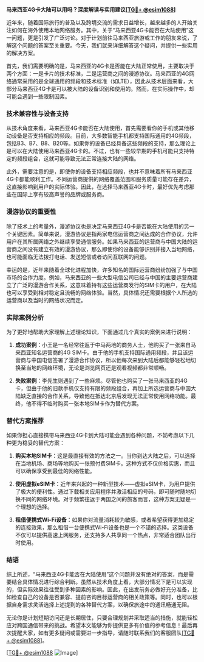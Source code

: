 **马来西亚4G卡大陆可以用吗？深度解读与实用建议[[TG💪+ @esim1088](https://t.me/s/esim1088)]**

近年来，随着国际旅行的普及以及跨境交流的需求日益增长，越来越多的人开始关注如何在海外使用本地网络服务。其中，关于“马来西亚4G卡能否在大陆使用”这一问题，更是引发了广泛讨论。对于计划前往马来西亚旅游或工作的朋友来说，了解这个问题的答案至关重要。今天，我们就来详细解答这个疑问，并提供一些实用的解决方案。

首先，我们需要明确的是，马来西亚的4G卡是否能在大陆正常使用，主要取决于两个方面：一是卡片的技术标准，二是运营商之间的漫游协议。马来西亚的4G网络通常采用的是全球通用的频段和技术标准（如LTE），因此从技术层面来看，大部分马来西亚4G卡是可以被大陆的设备识别和使用的。然而，在实际操作中，却可能会遇到一些限制因素。

### 技术兼容性与设备支持

从技术角度来看，马来西亚4G卡能否在大陆使用，首先需要看你的手机或其他移动设备是否支持相应的频段。目前，大多数智能手机都支持国际通用的4G频段，包括B3、B7、B8、B20等。如果你的设备已经具备这些频段的支持，那么理论上是可以在大陆使用马来西亚4G卡的。不过，也有一些较早期的手机可能只支持特定的频段组合，这就可能导致无法正常连接大陆的网络。

此外，需要注意的是，即使你的设备支持相应频段，也并不意味着所有马来西亚4G卡都能顺利工作。不同运营商提供的网络覆盖范围和服务质量可能存在差异，这直接影响到用户的实际体验。因此，在选择马来西亚4G卡时，最好优先考虑那些在国际上享有较高声誉的品牌或服务商。

### 漫游协议的重要性

除了技术上的考量外，漫游协议也是决定马来西亚4G卡是否能在大陆使用的另一个关键因素。简单来说，漫游协议是指两家电信运营商之间达成的合作协议，允许用户在其所属网络之外继续享受通信服务。如果马来西亚的运营商与中国大陆的运营商之间没有建立有效的漫游协议，那么即使你的设备能够识别并接入当地网络，也可能面临无法拨打电话、发送短信或者访问互联网的问题。

幸运的是，近年来随着全球化进程加快，许多知名的国际运营商纷纷加强了与中国市场的合作力度。例如，马来西亚的一些大型电信公司已经与中国的主要运营商建立了广泛的漫游合作关系，这意味着持有这些运营商发行的SIM卡的用户，在大陆也可以享受到相对稳定且流畅的网络体验。当然，具体情况还需要根据个人所选的运营商以及当时的网络状况而定。

### 实际案例分析

为了更好地帮助大家理解上述理论知识，下面通过几个真实的案例来进行说明：

1. **成功案例**：小王是一名经常往返于中马两地的商务人士，他购买了一张来自马来西亚知名运营商的4G SIM卡。由于他的手机支持国际通用频段，并且该运营商与中国电信签署了漫游合作协议，所以他每次来到大陆后都能够轻松地切换至当地的网络环境，无论是浏览网页还是观看视频都非常顺畅。

2. **失败案例**：李先生则遇到了一些麻烦。尽管他也购买了一张马来西亚的4G卡，但由于他的旧款手机仅支持有限的频段组合，再加上所选运营商与中国大陆缺乏直接的合作关系，导致他在抵达北京后发现无法正常使用网络功能。最终，他不得不临时购买一张本地SIM卡作为替代方案。

### 替代方案推荐

如果你担心直接携带马来西亚4G卡到大陆可能会遇到各种问题，不妨考虑以下几种更为稳妥的替代方案：

1. **购买本地SIM卡**：这是最直接有效的方法之一。当你到达大陆之后，可以选择在当地机场、商场等地购买一张预付费SIM卡。这种方式不仅价格实惠，而且可以确保享受到最佳的网络性能。

2. **使用虚拟eSIM卡**：近年来兴起的一种新型技术——虚拟eSIM卡，为用户提供了极大的便利性。通过下载相关应用程序并激活相应的号码，即可随时随地切换不同的网络环境。对于频繁往返于两国之间的旅客而言，这种方案无疑是一个理想的选择。

3. **租借便携式Wi-Fi设备**：如果你对流量消耗较为敏感，或者希望获得更加稳定的连接效果，那么租借一台便携式Wi-Fi设备也是一个不错的选择。这类设备不仅可以提供高速上网服务，还支持多人共享同一个热点，非常适合团队出行时使用。

### 结语

综上所述，“马来西亚4G卡能否在大陆使用”这个问题并没有绝对的答案，而是需要结合具体情况进行综合判断。虽然从技术角度上看，大部分情况下是可以实现的，但实际效果往往受到多种因素的影响。因此，在出发前务必做好充分准备，比如检查自己的设备是否兼容、提前咨询目标运营商的相关政策等。同时，也可以根据自身需求灵活选择上述提到的各种替代方案，以确保旅途中的通讯畅通无阻。

无论你是计划短期访问还是长期居住，只要合理规划并采取适当的措施，就能轻松应对跨国通信带来的挑战。希望本文能够为你提供更多有价值的参考信息！最后再次提醒大家，如有更多疑问或需要进一步指导，请随时联系我们的客服团队[[TG💪+ @esim1088](https://t.me/s/esim1088)]。

[[TG💪+ @esim1088](https://t.me/s/esim1088) ![Image](https://i.postimg.cc/4NQfJmqS/Snipaste-2025-05-13-00-14-12.png)]